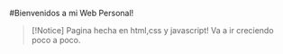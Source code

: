 #Bienvenidos a mi Web Personal!

>[!Notice]
Pagina hecha en html,css y javascript! Va a ir creciendo poco a poco.